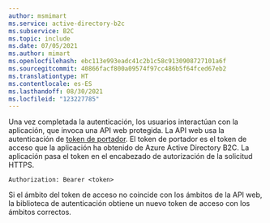 ```yaml
---
author: msmimart
ms.service: active-directory-b2c
ms.subservice: B2C
ms.topic: include
ms.date: 07/05/2021
ms.author: mimart
ms.openlocfilehash: ebc113e993eadc41c2b1c58c9130908727101a6f
ms.sourcegitcommit: 40866facf800a09574f97cc486b5f64fced67eb2
ms.translationtype: HT
ms.contentlocale: es-ES
ms.lasthandoff: 08/30/2021
ms.locfileid: "123227785"
---
```

Una vez completada la autenticación, los usuarios interactúan con la aplicación, que invoca una API web protegida. La API web usa la autenticación de [token de portador](https://datatracker.ietf.org/doc/html/rfc6750). El token de portador es el token de acceso que la aplicación ha obtenido de Azure Active Directory B2C. La aplicación pasa el token en el encabezado de autorización de la solicitud HTTPS. 
    
```http
Authorization: Bearer <token>
```

Si el ámbito del token de acceso no coincide con los ámbitos de la API web, la biblioteca de autenticación obtiene un nuevo token de acceso con los ámbitos correctos.
